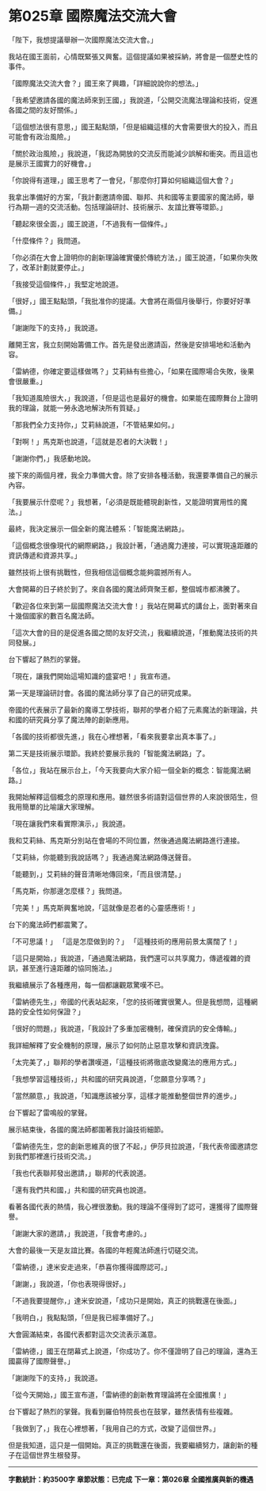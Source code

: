 # 第025章 國際魔法交流大會

「陛下，我想提議舉辦一次國際魔法交流大會。」

我站在國王面前，心情既緊張又興奮。這個提議如果被採納，將會是一個歷史性的事件。

「國際魔法交流大會？」國王來了興趣，「詳細說說你的想法。」

「我希望邀請各國的魔法師來到王國，」我說道，「公開交流魔法理論和技術，促進各國之間的友好關係。」

「這個想法很有意思，」國王點點頭，「但是組織這樣的大會需要很大的投入，而且可能會有政治風險。」

「關於政治風險，」我說道，「我認為開放的交流反而能減少誤解和衝突。而且這也是展示王國實力的好機會。」

「你說得有道理，」國王思考了一會兒，「那麼你打算如何組織這個大會？」

我拿出準備好的方案，「我計劃邀請帝國、聯邦、共和國等主要國家的魔法師，舉行為期一週的交流活動。包括理論研討、技術展示、友誼比賽等環節。」

「聽起來很全面，」國王說道，「不過我有一個條件。」

「什麼條件？」我問道。

「你必須在大會上證明你的創新理論確實優於傳統方法，」國王說道，「如果你失敗了，改革計劃就要停止。」

「我接受這個條件，」我堅定地說道。

「很好，」國王點點頭，「我批准你的提議。大會將在兩個月後舉行，你要好好準備。」

「謝謝陛下的支持，」我說道。

離開王宮，我立刻開始籌備工作。首先是發出邀請函，然後是安排場地和活動內容。

「雷納德，你確定要這樣做嗎？」艾莉絲有些擔心，「如果在國際場合失敗，後果會很嚴重。」

「我知道風險很大，」我說道，「但是這也是最好的機會。如果能在國際舞台上證明我的理論，就能一勞永逸地解決所有質疑。」

「那我們全力支持你，」艾莉絲說道，「不管結果如何。」

「對啊！」馬克斯也說道，「這就是忍者的大決戰！」

「謝謝你們，」我感動地說。

接下來的兩個月裡，我全力準備大會。除了安排各種活動，我還要準備自己的展示內容。

「我要展示什麼呢？」我想著，「必須是既能體現創新性，又能證明實用性的魔法。」

最終，我決定展示一個全新的魔法體系：「智能魔法網路」。

「這個概念很像現代的網際網路，」我設計著，「通過魔力連接，可以實現遠距離的資訊傳遞和資源共享。」

雖然技術上很有挑戰性，但我相信這個概念能夠震撼所有人。

大會開幕的日子終於到了。來自各國的魔法師齊聚王都，整個城市都沸騰了。

「歡迎各位來到第一屆國際魔法交流大會！」我站在開幕式的講台上，面對著來自十幾個國家的數百名魔法師。

「這次大會的目的是促進各國之間的友好交流，」我繼續說道，「推動魔法技術的共同發展。」

台下響起了熱烈的掌聲。

「現在，讓我們開始這場知識的盛宴吧！」我宣布道。

第一天是理論研討會。各國的魔法師分享了自己的研究成果。

帝國的代表展示了最新的魔導工學技術，聯邦的學者介紹了元素魔法的新理論，共和國的研究員分享了魔法陣的創新應用。

「各國的技術都很先進，」我在心裡想著，「看來我要拿出真本事了。」

第二天是技術展示環節。我終於要展示我的「智能魔法網路」了。

「各位，」我站在展示台上，「今天我要向大家介紹一個全新的概念：智能魔法網路。」

我開始解釋這個概念的原理和應用。雖然很多術語對這個世界的人來說很陌生，但我用簡單的比喻讓大家理解。

「現在讓我們來看實際演示，」我說道。

我和艾莉絲、馬克斯分別站在會場的不同位置，然後通過魔法網路進行連接。

「艾莉絲，你能聽到我說話嗎？」我通過魔法網路傳送聲音。

「能聽到，」艾莉絲的聲音清晰地傳回來，「而且很清楚。」

「馬克斯，你那邊怎麼樣？」我問道。

「完美！」馬克斯興奮地說，「這就像是忍者的心靈感應術！」

台下的魔法師們都震驚了。

「不可思議！」
「這是怎麼做到的？」
「這種技術的應用前景太廣闊了！」

「這只是開始，」我說道，「通過魔法網路，我們還可以共享魔力，傳遞複雜的資訊，甚至進行遠距離的協同施法。」

我繼續展示了各種應用，每一個都讓觀眾驚嘆不已。

「雷納德先生，」帝國的代表站起來，「您的技術確實很驚人。但是我想問，這種網路的安全性如何保證？」

「很好的問題，」我說道，「我設計了多重加密機制，確保資訊的安全傳輸。」

我詳細解釋了安全機制的原理，展示了如何防止惡意攻擊和資訊洩露。

「太完美了，」聯邦的學者讚嘆道，「這種技術將徹底改變魔法的應用方式。」

「我想學習這種技術，」共和國的研究員說道，「您願意分享嗎？」

「當然願意，」我說道，「知識應該被分享，這樣才能推動整個世界的進步。」

台下響起了雷鳴般的掌聲。

展示結束後，各國的魔法師都圍著我討論技術細節。

「雷納德先生，您的創新思維真的很了不起，」伊莎貝拉說道，「我代表帝國邀請您到我們那裡進行技術交流。」

「我也代表聯邦發出邀請，」聯邦的代表說道。

「還有我們共和國，」共和國的研究員也說道。

看著各國代表的熱情，我心裡很激動。我的理論不僅得到了認可，還獲得了國際聲譽。

「謝謝大家的邀請，」我說道，「我會考慮的。」

大會的最後一天是友誼比賽。各國的年輕魔法師進行切磋交流。

「雷納德，」達米安走過來，「恭喜你獲得國際認可。」

「謝謝，」我說道，「你也表現得很好。」

「不過我要提醒你，」達米安說道，「成功只是開始，真正的挑戰還在後面。」

「我明白，」我點點頭，「但是我已經準備好了。」

大會圓滿結束，各國代表都對這次交流表示滿意。

「雷納德，」國王在閉幕式上說道，「你成功了。你不僅證明了自己的理論，還為王國贏得了國際聲譽。」

「謝謝陛下的支持，」我說道。

「從今天開始，」國王宣布道，「雷納德的創新教育理論將在全國推廣！」

台下響起了熱烈的掌聲。我看到羅伯特院長也在鼓掌，雖然表情有些複雜。

「我做到了，」我在心裡想著，「我用自己的方式，改變了這個世界。」

但是我知道，這只是一個開始。真正的挑戰還在後面，我要繼續努力，讓創新的種子在這個世界生根發芽。

---

**字數統計：約3500字**
**章節狀態：已完成**
**下一章：第026章 全國推廣與新的機遇**
